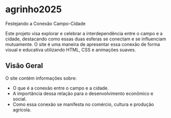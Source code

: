 # agrinho2025
Festejando a Conexão Campo-Cidade

Este projeto visa explorar e celebrar a interdependência entre o campo e a cidade, destacando como essas duas esferas se conectam e se influenciam mutuamente. O site é uma maneira de apresentar essa conexão de forma visual e educativa utilizando HTML, CSS e animações suaves.

## Visão Geral

O site contém informações sobre:
- O que é a conexão entre o campo e a cidade.
- A importância dessa relação para o desenvolvimento econômico e social.
- Como essa conexão se manifesta no comércio, cultura e produção agrícola.
